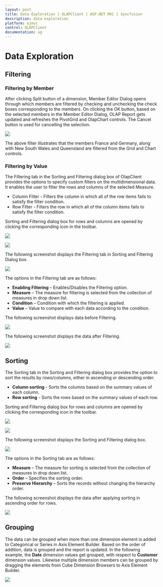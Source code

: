 ```yaml
---
layout: post
title: Data Exploration | OLAPClient | ASP.NET MVC | Syncfusion
description: data exploration
platform: ejmvc
control: OLAPClient
documentation: ug
---
```


# Data Exploration

## Filtering

### Filtering by Member

After clicking Split button of a dimension, Member Editor Dialog opens through which members are filtered by checking and unchecking the check boxes corresponding to the members.  On clicking the OK button, based on the selected members in the Member Editor Dialog, OLAP Report gets updated and refreshes the PivotGrid and OlapChart controls.  The Cancel button is used for cancelling the selection.

![](Data-Exploration_images/filtering.png)

The above filter illustrates that the members France and Germany, along with New South Wales and Queensland are filtered from the Grid and Chart controls.

### Filtering by Value

The Filtering tab in the Sorting and Filtering dialog box of OlapClient provides the options to specify custom filters on the multidimensional data. It enables the user to filter the rows and columns of the selected Measure.

* Column Filter - Filters the column in which all of the row items fails to satisfy the filter condition.
* Row Filter - Filters the row in which all of the column items fails to satisfy the filter condition.

Sorting and Filtering dialog box for rows and columns are opened by clicking the corresponding icon in the toolbar.

![](Data-Exploration_images/filterbyvalue.png)

![](Data-Exploration_images/columnfilter.png)


The following screenshot displays the Filtering tab in Sorting and Filtering Dialog box.  

![](Data-Exploration_images/filtertthevalue.png)

The options in the Filtering tab are as follows:

* **Enabling Filtering** – Enables/Disables the Filtering option.
* **Measure** – The measure for filtering is selected from the collection of measures in drop down list.
* **Condition** – Condition with which the filtering is applied.
* **Value** – Value to compare with each data according to the condition.

The following screenshot displays data before Filtering.

![](Data-Exploration_images/beforefiltering.png)

The following screenshot displays the data after Filtering.

![](Data-Exploration_images/afterfiltering.png)

## Sorting

The Sorting tab in the Sorting and Filtering dialog box provides the option to sort the results by rows/columns, either in ascending or descending order.
  
* **Column sorting** - Sorts the columns based on the summary values of each column.
* **Row sorting** - Sorts the rows based on the summary values of each row.

Sorting and Filtering dialog box for rows and columns are opened by clicking the corresponding icon in the toolbar.

![](Data-Exploration_images/columnsort.png)

![](Data-Exploration_images/rowsort.png)

The following screenshot displays the Sorting and Filtering dialog box.  

![](Data-Exploration_images/sorting.png)

The options in the Sorting tab are as follows:

* **Measure** – The measure for sorting is selected from the collection of measures in drop down list.
* **Order** – Specifies the sorting order.
* **Preserve Hierarchy** – Sorts the records without changing the hierarchy order.

The following screenshot displays the data after applying sorting in ascending order for rows.

![](Data-Exploration_images/beforesorting.png)

## Grouping

The data can be grouped when more than one dimension element is added to Categorical or Series in Axis Element Builder.  Based on the order of addition, data is grouped and the report is updated. In the following example, the **Date** dimension values get grouped, with respect to **Customer** dimension values.  Likewise multiple dimension members can be grouped by dragging the elements from Cube Dimension Browsers to Axis Element Builder.

![](Data-Exploration_images/grouping.png)


